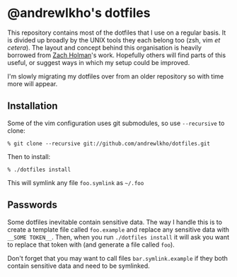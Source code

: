 # @andrewlkho's dotfiles

This repository contains most of the dotfiles that I use on a regular basis.  It 
is divided up broadly by the UNIX tools they each belong too (zsh, vim _et 
cetera_).  The layout and concept behind this organisation is heavily borrowed 
from [Zach Holman](https://github.com/holman/dotfiles)'s work.  Hopefully others 
will find parts of this useful, or suggest ways in which my setup could be 
improved.

I'm slowly migrating my dotfiles over from an older repository so with time more 
will appear.


## Installation

Some of the vim configuration uses git submodules, so use `--recursive` to 
clone:

    % git clone --recursive git://github.com/andrewlkho/dotfiles.git

Then to install:

    % ./dotfiles install

This will symlink any file `foo.symlink` as `~/.foo`


## Passwords

Some dotfiles inevitable contain sensitive data.  The way I handle this is to 
create a template file called `foo.example` and replace any sensitive data with 
`__SOME TOKEN__`.  Then, when you run `./dotfiles install` it will ask you want 
to replace that token with (and generate a file called `foo`).

Don't forget that you may want to call files `bar.symlink.example` if they both 
contain sensitive data and need to be symlinked.
